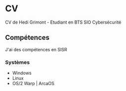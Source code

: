 # CV
CV de Hedi Grimont - Etudiant en BTS SIO Cybersécurité
## Compétences
J'ai des compétences en SISR
### Systèmes
- Windows
- Linux
- OS/2 Warp | ArcaOS
